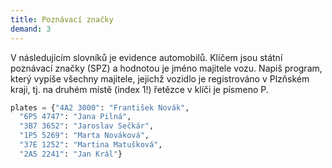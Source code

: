 ```yaml
---
title: Poznávací značky
demand: 3
---
```


V následujícím slovníků je evidence automobilů. Klíčem jsou státní poznávací značky (SPZ) a hodnotou je jméno majitele vozu. Napiš program, který vypíše všechny majitele, jejichž vozidlo je registrováno v Plzňském kraji, tj. na druhém místě (index 1!) řetězce v klíči je písmeno P.

```py
plates = {"4A2 3000": "František Novák",
  "6P5 4747": "Jana Pilná",
  "3B7 3652": "Jaroslav Sečkár",
  "1P5 5269": "Marta Nováková",
  "37E 1252": "Martina Matušková",
  "2A5 2241": "Jan Král"}
```
